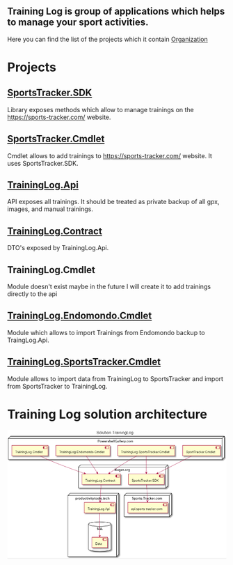 ## Training Log is group of applications which helps to manage your sport activities. 
Here you can find the list of the projects which it contain [Organization](https://github.com/ProductivityTools-TrainingLog)

# Projects
## [SportsTracker.SDK](https://github.com/ProductivityTools-TrainingLog/ProductivityTools.SportsTracker.SDK)
Library exposes methods which allow to manage trainings on the https://sports-tracker.com/ website.

## [SportsTracker.Cmdlet](https://github.com/ProductivityTools-TrainingLog/ProductivityTools.SportsTracker.Cmdlet)
Cmdlet allows to add trainings to https://sports-tracker.com/ website. It uses SportsTracker.SDK.

## [TrainingLog.Api](https://github.com/ProductivityTools-TrainingLog/ProductivityTools.TrainingLog.Api)
API exposes all trainings. It should be treated as private backup of all gpx, images, and manual trainings.

## [TrainingLog.Contract](https://github.com/ProductivityTools-TrainingLog/ProductivityTools.TrainingLog.Contract)
DTO's exposed by TrainingLog.Api.

## TrainingLog.Cmdlet
Module doesn't exist maybe in the future I will create it to add trainings directly to the api

## [TrainingLog.Endomondo.Cmdlet](https://github.com/ProductivityTools-TrainingLog/ProductivityTools.TrainingLog.Endomondo)
Module which allows to import Trainings from Endomondo backup to TraingLog.Api.

## [TrainingLog.SportsTracker.Cmdlet](https://github.com/ProductivityTools-TrainingLog/ProductivityTools.TrainingLog.SportsTracker)
Module allows to import data from TrainingLog to SportsTracker and import from SportsTracker to TrainingLog.

# Training Log solution architecture

![Solution diagram](Images/SolutionDiagram.png)

